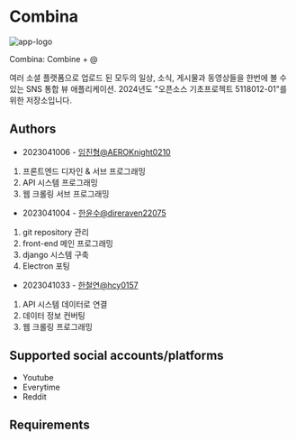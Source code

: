 # Combina
![app-logo](https://github.com/DireRaven22075/202401_Project/assets/19562627/cda47f99-0136-4200-9a23-bef7a699111b)

Combina: Combine + @

여러 소셜 플랫폼으로 업로드 된 모두의 일상, 소식, 게시물과 동영상들을 한번에 볼 수 있는 SNS 통합 뷰 애플리케이션.
2024년도 "오픈소스 기초프로젝트 5118012-01"를 위한 저장소입니다.

## Authors

- 2023041006 - [임진형@AEROKnight0210](https://github.com/AEROKnight0210)
1. 프론트엔드 디자인 & 서브 프로그래밍
2. API 시스템 프로그래밍
3. 웹 크롤링 서브 프로그래밍

- 2023041004 - [한윤수@direraven22075](https://www.github.com/DireRaven22075)
1. git repository 관리
2. front-end 메인 프로그래밍
3. django 시스템 구축
4. Electron 포팅

- 2023041033 - [한철연@hcy0157](https://github.com/hcy0157)
1. API 시스템 데이터로 연결
2. 데이터 정보 컨버팅
3. 웹 크롤링 프로그래밍

## Supported social accounts/platforms

- Youtube
- Everytime
- Reddit

## Requirements

